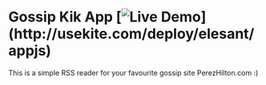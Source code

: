 # Gossip Kik App [![Live Demo](http://usekite.com/live-demo-button.png?)](http://usekite.com/deploy/elesant/appjs)

This is a simple RSS reader for your favourite gossip site PerezHilton.com :) 
